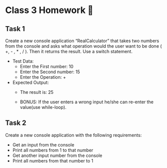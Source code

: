 # Class 3 Homework 📒
## Task 1
Create a new console application “RealCalculator” that takes two numbers from the console and asks what operation would the user want to be done ( +, - , * , / ).
Then it returns the result. Use a switch statement.
* Test Data:
  * Enter the First number: 10
  * Enter the Second number: 15
  * Enter the Operation: +
* Expected Output:
  * The result is: 25
 
  * BONUS: If the user enters a wrong input he/she can re-enter the value(use while-loop).
    
## Task 2 
Create a new console application with the following requirements:
* Get an input from the console
* Print all numbers from 1 to that number
* Get another input number from the console
* Print all numbers from that number to 1
